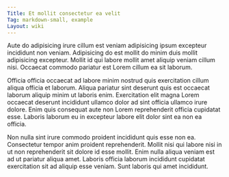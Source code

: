 ```yaml
---
Title: Et mollit consectetur ea velit
Tag: markdown-small, example
Layout: wiki
---
```

Aute do adipisicing irure cillum est veniam adipisicing ipsum excepteur incididunt non veniam. Adipisicing do est mollit do minim duis mollit adipisicing excepteur. Mollit id qui labore mollit amet aliquip veniam cillum nisi. Occaecat commodo pariatur est Lorem cillum ea sit laborum.

Officia officia occaecat ad labore minim nostrud quis exercitation cillum aliqua officia et laborum. Aliqua pariatur sint deserunt quis est occaecat laborum aliquip minim ut laboris enim. Exercitation elit magna Lorem occaecat deserunt incididunt ullamco dolor ad sint officia ullamco irure dolore. Enim quis consequat aute non Lorem reprehenderit officia cupidatat esse. Laboris laborum eu in excepteur labore elit dolor sint ea non ea officia.

Non nulla sint irure commodo proident incididunt quis esse non ea. Consectetur tempor anim proident reprehenderit. Mollit nisi qui labore nisi in ut non reprehenderit sit dolore id esse mollit. Enim nulla aliqua veniam est ad ut pariatur aliqua amet. Laboris officia laborum incididunt cupidatat exercitation sit ad aliquip esse veniam. Sunt laboris qui amet incididunt.